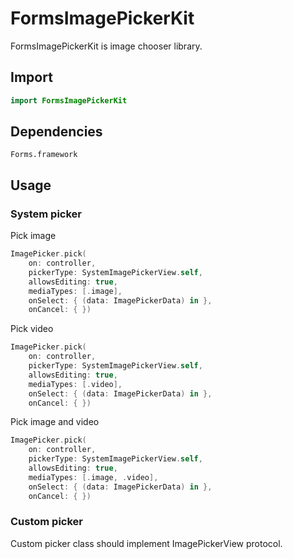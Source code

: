 # FormsImagePickerKit

FormsImagePickerKit is image chooser library.

## Import

```swift
import FormsImagePickerKit
```

## Dependencies

```
Forms.framework
```

## Usage

### System picker

Pick image 

```swift
ImagePicker.pick(
    on: controller,
    pickerType: SystemImagePickerView.self,
    allowsEditing: true,
    mediaTypes: [.image],
    onSelect: { (data: ImagePickerData) in }, 
    onCancel: { })
```

Pick video 

```swift
ImagePicker.pick(
    on: controller,
    pickerType: SystemImagePickerView.self,
    allowsEditing: true,
    mediaTypes: [.video],
    onSelect: { (data: ImagePickerData) in }, 
    onCancel: { })
```

Pick image and video 

```swift
ImagePicker.pick(
    on: controller,
    pickerType: SystemImagePickerView.self,
    allowsEditing: true,
    mediaTypes: [.image, .video],
    onSelect: { (data: ImagePickerData) in }, 
    onCancel: { })
```

### Custom picker

Custom picker class should implement ImagePickerView protocol.